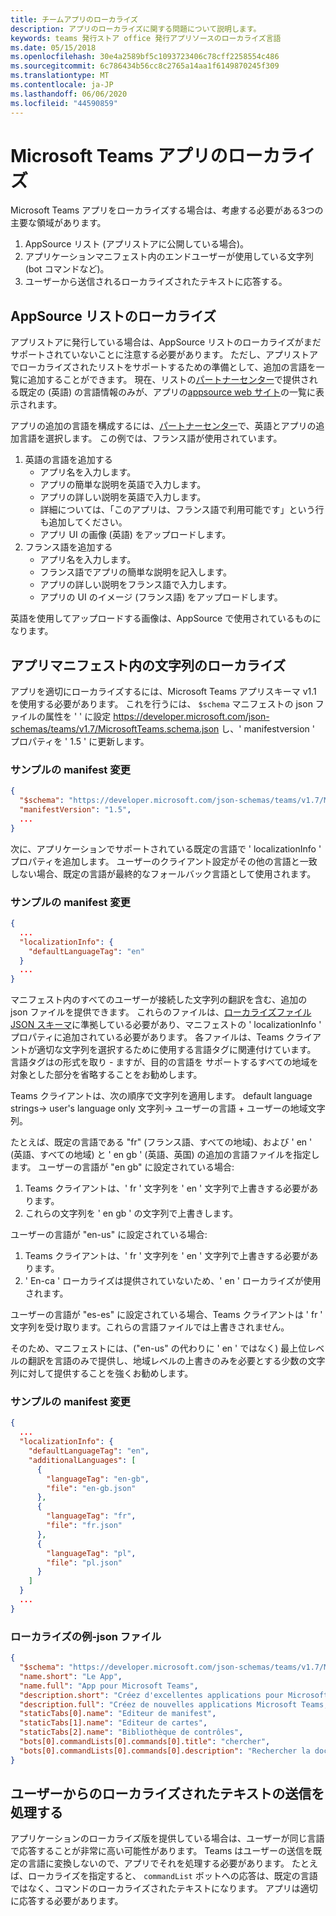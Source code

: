 ```yaml
---
title: チームアプリのローカライズ
description: アプリのローカライズに関する問題について説明します。
keywords: teams 発行ストア office 発行アプリソースのローカライズ言語
ms.date: 05/15/2018
ms.openlocfilehash: 30e4a2589bf5c1093723406c78cff2258554c486
ms.sourcegitcommit: 6c786434b56cc8c2765a14aa1f6149870245f309
ms.translationtype: MT
ms.contentlocale: ja-JP
ms.lasthandoff: 06/06/2020
ms.locfileid: "44590859"
---
```

# <a name="localization-for-microsoft-teams-apps"></a>Microsoft Teams アプリのローカライズ

Microsoft Teams アプリをローカライズする場合は、考慮する必要がある3つの主要な領域があります。

1. AppSource リスト (アプリストアに公開している場合)。
1. アプリケーションマニフェスト内のエンドユーザーが使用している文字列 (bot コマンドなど)。
1. ユーザーから送信されるローカライズされたテキストに応答する。

## <a name="localizing-your-appsource-listing"></a>AppSource リストのローカライズ

アプリストアに発行している場合は、AppSource リストのローカライズがまだサポートされていないことに注意する必要があります。 ただし、アプリストアでローカライズされたリストをサポートするための準備として、追加の言語を一覧に追加することができます。 現在、リストの[パートナーセンター](/dev/store/use-partner-center-to-submit-to-appsource)で提供される既定の (英語) の言語情報のみが、アプリの[appsource web サイト](https://appsource.microsoft.com/marketplace/apps?product=office%3Bteams&page=1)の一覧に表示されます。

アプリの追加の言語を構成するには、[パートナーセンター](/dev/store/use-partner-center-to-submit-to-appsource)で、英語とアプリの追加言語を選択します。 この例では、フランス語が使用されています。

1. 英語の言語を追加する
    * アプリ名を入力します。
    * アプリの簡単な説明を英語で入力します。
    * アプリの詳しい説明を英語で入力します。
    * 詳細については、「このアプリは、フランス語で利用可能です」という行も追加してください。
    * アプリ UI の画像 (英語) をアップロードします。
2. フランス語を追加する
    * アプリ名を入力します。
    * フランス語でアプリの簡単な説明を記入します。
    * アプリの詳しい説明をフランス語で入力します。
    * アプリの UI のイメージ (フランス語) をアップロードします。

英語を使用してアップロードする画像は、AppSource で使用されているものになります。

## <a name="localizing-the-strings-in-your-app-manifest"></a>アプリマニフェスト内の文字列のローカライズ

アプリを適切にローカライズするには、Microsoft Teams アプリスキーマ v1.1 を使用する必要があります。 これを行うには、 `$schema` マニフェストの json ファイルの属性を ' ' に設定 https://developer.microsoft.com/json-schemas/teams/v1.7/MicrosoftTeams.schema.json し、' manifestversion ' プロパティを ' 1.5 ' に更新します。

### <a name="example-manifestjson-change"></a>サンプルの manifest 変更

```json
{
  "$schema": "https://developer.microsoft.com/json-schemas/teams/v1.7/MicrosoftTeams.schema.json",
  "manifestVersion": "1.5",
  ...
}
```

次に、アプリケーションでサポートされている既定の言語で ' localizationInfo ' プロパティを追加します。 ユーザーのクライアント設定がその他の言語と一致しない場合、既定の言語が最終的なフォールバック言語として使用されます。

### <a name="example-manifestjson-change"></a>サンプルの manifest 変更

```json
{
  ...
  "localizationInfo": {
    "defaultLanguageTag": "en"
  }
  ...
}
```

マニフェスト内のすべてのユーザーが接続した文字列の翻訳を含む、追加の json ファイルを提供できます。 これらのファイルは、[ローカライズファイル JSON スキーマ](../../resources/schema/localization-schema.md)に準拠している必要があり、マニフェストの ' localizationInfo ' プロパティに追加されている必要があります。 各ファイルは、Teams クライアントが適切な文字列を選択するために使用する言語タグに関連付けています。 言語タグはの形式を取り <language> - <region> ますが、目的の言語を <region> サポートするすべての地域を対象とした部分を省略することをお勧めします。

Teams クライアントは、次の順序で文字列を適用します。 default language strings-> user's language only 文字列-> ユーザーの言語 + ユーザーの地域文字列。

たとえば、既定の言語である "fr" (フランス語、すべての地域)、および ' en ' (英語、すべての地域) と ' en gb ' (英語、英国) の追加の言語ファイルを指定します。 ユーザーの言語が "en gb" に設定されている場合:

1. Teams クライアントは、' fr ' 文字列を ' en ' 文字列で上書きする必要があります。
2. これらの文字列を ' en gb ' の文字列で上書きします。

ユーザーの言語が "en-us" に設定されている場合: 

1. Teams クライアントは、' fr ' 文字列を ' en ' 文字列で上書きする必要があります。
2. ' En-ca ' ローカライズは提供されていないため、' en ' ローカライズが使用されます。

ユーザーの言語が "es-es" に設定されている場合、Teams クライアントは ' fr ' 文字列を受け取ります。これらの言語ファイルでは上書きされません。

そのため、マニフェストには、("en-us" の代わりに ' en ' ではなく) 最上位レベルの翻訳を言語のみで提供し、地域レベルの上書きのみを必要とする少数の文字列に対して提供することを強くお勧めします。

### <a name="example-manifestjson-change"></a>サンプルの manifest 変更

```json
{
  ...
  "localizationInfo": {
    "defaultLanguageTag": "en",
    "additionalLanguages": [
      {
        "languageTag": "en-gb",
        "file": "en-gb.json"
      },
      {
        "languageTag": "fr",
        "file": "fr.json"
      },
      {
        "languageTag": "pl",
        "file": "pl.json"
      }
    ]
  }
  ...
}
```

### <a name="example-localization-json-file"></a>ローカライズの例-json ファイル

```json
{
  "$schema": "https://developer.microsoft.com/json-schemas/teams/v1.7/MicrosoftTeams.schema.json",
  "name.short": "Le App",
  "name.full": "App pour Microsoft Teams",
  "description.short": "Créez d'excellentes applications pour Microsoft Teams avec App.",
  "description.full": "Créez de nouvelles applications Microsoft Teams, concevez et prévisualisez des cartes bot, et explorez la documentation avec App.",
  "staticTabs[0].name": "Editeur de manifest",
  "staticTabs[1].name": "Editeur de cartes",
  "staticTabs[2].name": "Bibliothèque de contrôles",
  "bots[0].commandLists[0].commands[0].title": "chercher",
  "bots[0].commandLists[0].commands[0].description": "Rechercher la documentation Teams pertinente"
}
```

## <a name="handling-localized-text-submissions-from-your-users"></a>ユーザーからのローカライズされたテキストの送信を処理する

アプリケーションのローカライズ版を提供している場合は、ユーザーが同じ言語で応答することが非常に高い可能性があります。 Teams はユーザーの送信を既定の言語に変換しないので、アプリでそれを処理する必要があります。 たとえば、ローカライズを指定すると、 `commandList` ボットへの応答は、既定の言語ではなく、コマンドのローカライズされたテキストになります。 アプリは適切に応答する必要があります。

